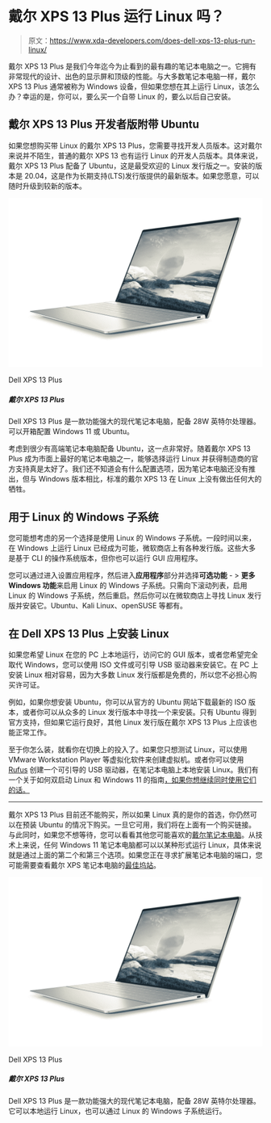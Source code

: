 # 戴尔 XPS 13 Plus 运行 Linux 吗？

> 原文：<https://www.xda-developers.com/does-dell-xps-13-plus-run-linux/>

戴尔 XPS 13 Plus 是我们今年迄今为止看到的最有趣的笔记本电脑之一。它拥有非常现代的设计、出色的显示屏和顶级的性能。与大多数笔记本电脑一样，戴尔 XPS 13 Plus 通常被称为 Windows 设备，但如果您想在其上运行 Linux，该怎么办？幸运的是，你可以，要么买一个自带 Linux 的，要么以后自己安装。

## 戴尔 XPS 13 Plus 开发者版附带 Ubuntu

如果您想购买带 Linux 的戴尔 XPS 13 Plus，您需要寻找开发人员版本。这对戴尔来说并不陌生，普通的戴尔 XPS 13 也有运行 Linux 的开发人员版本。具体来说，戴尔 XPS 13 Plus 配备了 Ubuntu，这是最受欢迎的 Linux 发行版之一。安装的版本是 20.04，这是作为长期支持(LTS)发行版提供的最新版本。如果您愿意，可以随时升级到较新的版本。

 <picture>![The Dell XPS 13 Plus is one of the most futuristic-looking laptops we've seen in a long time, and it has powerful processors and a sharp OLED display, too.](img/e49af3d21156f9ec1c57b31554b051ee.png)</picture> 

Dell XPS 13 Plus

##### 戴尔 XPS 13 Plus

Dell XPS 13 Plus 是一款功能强大的现代笔记本电脑，配备 28W 英特尔处理器。可以开箱配置 Windows 11 或 Ubuntu。

考虑到很少有高端笔记本电脑配备 Ubuntu，这一点非常好。随着戴尔 XPS 13 Plus 成为市面上最好的笔记本电脑之一，能够选择运行 Linux 并获得制造商的官方支持真是太好了。我们还不知道会有什么配置选项，因为笔记本电脑还没有推出，但与 Windows 版本相比，标准的戴尔 XPS 13 在 Linux 上没有做出任何大的牺牲。

## 用于 Linux 的 Windows 子系统

您可能想考虑的另一个选择是使用 Linux 的 Windows 子系统。一段时间以来，在 Windows 上运行 Linux 已经成为可能，微软商店上有各种发行版。这些大多是基于 CLI 的操作系统版本，但你也可以运行 GUI 应用程序。

您可以通过进入设置应用程序，然后进入**应用程序**部分并选择**可选功能** - > **更多 Windows 功能**来启用 Linux 的 Windows 子系统。只需向下滚动列表，启用 Linux 的 Windows 子系统，然后重启。然后你可以在微软商店上寻找 Linux 发行版并安装它。Ubuntu、Kali Linux、openSUSE 等都有。

## 在 Dell XPS 13 Plus 上安装 Linux

如果您希望 Linux 在您的 PC 上本地运行，访问它的 GUI 版本，或者您希望完全取代 Windows，您可以使用 ISO 文件或可引导 USB 驱动器来安装它。在 PC 上安装 Linux 相对容易，因为大多数 Linux 发行版都是免费的，所以您不必担心购买许可证。

例如，如果你想安装 Ubuntu，你可以从官方的 Ubuntu 网站下载最新的 ISO 版本，或者你可以从众多的 Linux 发行版本中寻找一个来安装。只有 Ubuntu 得到官方支持，但如果它运行良好，其他 Linux 发行版在戴尔 XPS 13 Plus 上应该也能正常工作。

至于你怎么装，就看你在切换上的投入了。如果您只想测试 Linux，可以使用 VMware Workstation Player 等虚拟化软件来创建虚拟机。或者你可以使用 [Rufus](https://rufus.ie/en/) 创建一个可引导的 USB 驱动器，在笔记本电脑上本地安装 Linux。我们有一个关于如何双启动 Linux 和 Windows 11 的指南[，如果你想继续同时使用它们的话。](https://www.xda-developers.com/dual-boot-windows-11-linux/)

* * *

戴尔 XPS 13 Plus 目前还不能购买，所以如果 Linux 真的是你的首选，你仍然可以在预装 Ubuntu 的情况下购买。一旦它可用，我们将在上面有一个购买链接。与此同时，如果您不想等待，您可以看看其他您可能喜欢的[戴尔笔记本电脑](https://www.xda-developers.com/best-dell-laptop-under-500/)。从技术上来说，任何 Windows 11 笔记本电脑都可以以某种形式运行 Linux，具体来说就是通过上面的第二个和第三个选项。如果您正在寻求扩展笔记本电脑的端口，您可能需要查看戴尔 XPS 笔记本电脑的[最佳坞站](https://www.xda-developers.com/best-docks-dell-xps/)。

 <picture>![The Dell XPS 13 Plus is one of the most futuristic-looking laptops we've seen in a long time, and it has powerful processors and a sharp OLED display, too.](img/e49af3d21156f9ec1c57b31554b051ee.png)</picture> 

Dell XPS 13 Plus

##### 戴尔 XPS 13 Plus

Dell XPS 13 Plus 是一款功能强大的现代笔记本电脑，配备 28W 英特尔处理器。它可以本地运行 Linux，也可以通过 Linux 的 Windows 子系统运行。